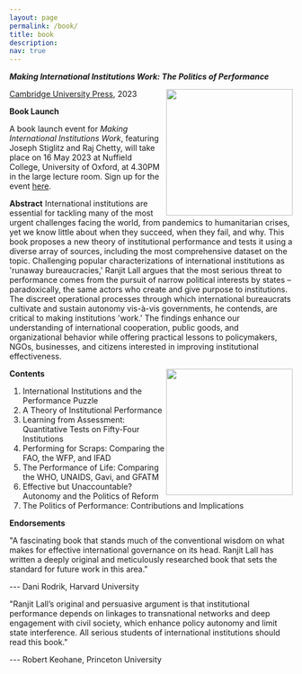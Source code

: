 ```yaml
---
layout: page
permalink: /book/
title: book
description:
nav: true
---
```


_**Making International Institutions Work: The Politics of Performance**_

<img align="right" src="https://user-images.githubusercontent.com/35332935/202039275-5e2f34a2-84af-4020-b843-ea42ad7e17a2.png" width="225">

[Cambridge University Press](https://www.cambridge.org/core/books/making-international-institutions-work/2B354270D50B9471D04529CD8D5C98F7), 2023

**Book Launch**

A book launch event for _Making International Institutions Work_, featuring Joseph Stiglitz and Raj Chetty, will take place on 16 May 2023 at Nuffield College, University of Oxford, at 4.30PM in the large lecture room. Sign up for the event [here](https://www.eventbrite.com/e/book-launch-making-international-institutions-work-tickets-625248253357).

**Abstract**
International institutions are essential for tackling many of the most urgent challenges facing the world, from pandemics to humanitarian crises, yet we know little about when they succeed, when they fail, and why. This book proposes a new theory of institutional performance and tests it using a diverse array of sources, including the most comprehensive dataset on the topic. Challenging popular characterizations of international institutions as 'runaway bureaucracies,' Ranjit Lall argues that the most serious threat to performance comes from the pursuit of narrow political interests by states – paradoxically, the same actors who create and give purpose to institutions. The discreet operational processes through which international bureaucrats cultivate and sustain autonomy vis-à-vis governments, he contends, are critical to making institutions 'work.' The findings enhance our understanding of international cooperation, public goods, and organizational behavior while offering practical lessons to policymakers, NGOs, businesses, and citizens interested in improving institutional effectiveness.

<img align="right" src="https://user-images.githubusercontent.com/35332935/234700040-33eed5c2-de0f-4d27-af2a-582507bea0b8.png" width="225">

**Contents**

1. International Institutions and the Performance Puzzle
2. A Theory of Institutional Performance
3. Learning from Assessment: Quantitative Tests on Fifty-Four Institutions
4. Performing for Scraps: Comparing the FAO, the WFP, and IFAD
5. The Performance of Life: Comparing the WHO, UNAIDS, Gavi, and GFATM
6. Effective but Unaccountable? Autonomy and the Politics of Reform
7. The Politics of Performance: Contributions and Implications

**Endorsements**

"A fascinating book that stands much of the conventional wisdom on what makes for effective international governance on its head. Ranjit Lall has written a deeply original and meticulously researched book that sets the standard for future work in this area."

--- Dani Rodrik, Harvard University

"Ranjit Lall’s original and persuasive argument is that institutional performance depends on linkages to transnational networks and deep engagement with civil society, which enhance policy autonomy and limit state interference. All serious students of international institutions should read this book."

--- Robert Keohane, Princeton University


